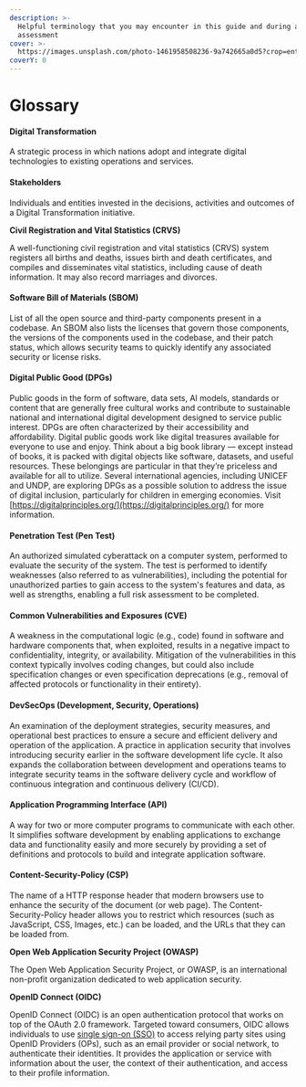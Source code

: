 ```yaml
---
description: >-
  Helpful terminology that you may encounter in this guide and during an
  assessment
cover: >-
  https://images.unsplash.com/photo-1461958508236-9a742665a0d5?crop=entropy&cs=srgb&fm=jpg&ixid=M3wxOTcwMjR8MHwxfHNlYXJjaHw0fHx3b3Jkc3xlbnwwfHx8fDE3MTUyMzA4NzN8MA&ixlib=rb-4.0.3&q=85
coverY: 0
---
```


# Glossary

#### Digital Transformation

A strategic process in which nations adopt and integrate digital technologies to existing operations and services.

#### Stakeholders&#x20;

Individuals and entities invested in the decisions, activities and outcomes of a Digital Transformation initiative.

**Civil Registration and Vital Statistics (CRVS)**

A well-functioning civil registration and vital statistics (CRVS) system registers all births and deaths, issues birth and death certificates, and compiles and disseminates vital statistics, including cause of death information. It may also record marriages and divorces.

#### Software Bill of Materials (SBOM)

List of all the open source and third-party components present in a codebase. An SBOM also lists the licenses that govern those components, the versions of the components used in the codebase, and their patch status, which allows security teams to quickly identify any associated security or license risks.

#### Digital Public Good (DPGs)

Public goods in the form of software, data sets, AI models, standards or content that are generally free cultural works and contribute to sustainable national and international digital development designed to service public interest. DPGs are often characterized by their accessibility and affordability. Digital public goods work like digital treasures available for everyone to use and enjoy. Think about a big book library — except instead of books, it is packed with digital objects like software, datasets, and useful resources. These belongings are particular in that they’re priceless and available for all to utilize. Several international agencies, including UNICEF and UNDP, are exploring DPGs as a possible solution to address the issue of digital inclusion, particularly for children in emerging economies. Visit [https://digitalprinciples.org/](https://digitalprinciples.org/) for more information.&#x20;

#### Penetration Test (Pen Test)

An authorized simulated cyberattack on a computer system, performed to evaluate the security of the system. The test is performed to identify weaknesses (also referred to as vulnerabilities), including the potential for unauthorized parties to gain access to the system's features and data, as well as strengths, enabling a full risk assessment to be completed.

#### Common Vulnerabilities and Exposures (CVE)

A weakness in the computational logic (e.g., code) found in software and hardware components that, when exploited, results in a negative impact to confidentiality, integrity, or availability. Mitigation of the vulnerabilities in this context typically involves coding changes, but could also include specification changes or even specification deprecations (e.g., removal of affected protocols or functionality in their entirety).

#### DevSecOps (Development, Security, Operations)

An examination of the deployment strategies, security measures, and operational best practices to ensure a secure and efficient delivery and operation of the application. A practice in application security that involves introducing security earlier in the software development life cycle. It also expands the collaboration between development and operations teams to integrate security teams in the software delivery cycle and workflow of continuous integration and continuous delivery (CI/CD).

#### Application Programming Interface (API)

A way for two or more computer programs to communicate with each other. It simplifies software development by enabling applications to exchange data and functionality easily and more securely by providing a set of definitions and protocols to build and integrate application software.

#### Content-Security-Policy (CSP)

The name of a HTTP response header that modern browsers use to enhance the security of the document (or web page). The Content-Security-Policy header allows you to restrict which resources (such as JavaScript, CSS, Images, etc.) can be loaded, and the URLs that they can be loaded from.

**Open Web Application Security Project (OWASP)**

The Open Web Application Security Project, or OWASP, is an international non-profit organization dedicated to web application security.

**OpenID Connect (OIDC)**

OpenID Connect (OIDC) is an open authentication protocol that works on top of the OAuth 2.0 framework. Targeted toward consumers, OIDC allows individuals to use [single sign-on (SSO)](https://www.pingidentity.com/en/resources/identity-fundamentals/authentication/single-sign-on.html) to access relying party sites using OpenID Providers (OPs), such as an email provider or social network, to authenticate their identities. It provides the application or service with information about the user, the context of their authentication, and access to their profile information.
